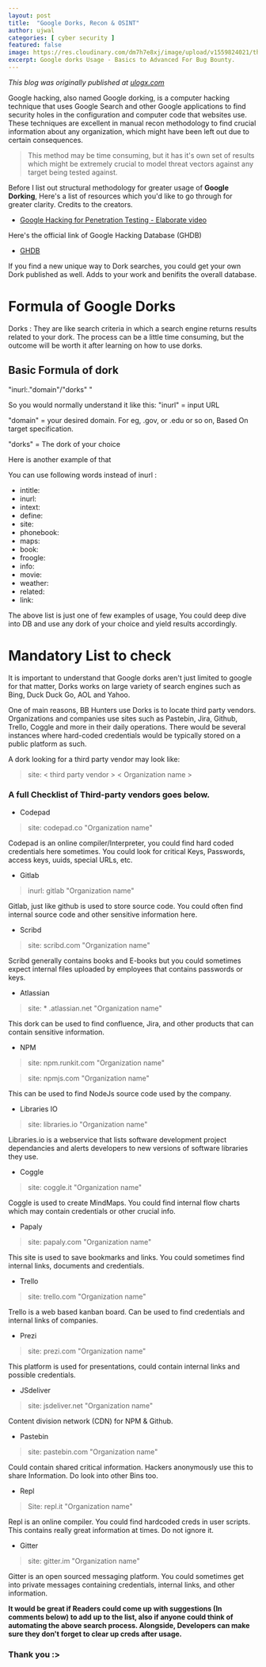 ```yaml
---
layout: post
title:  "Google Dorks, Recon & OSINT"
author: ujwal
categories: [ cyber security ]
featured: false
image: https://res.cloudinary.com/dm7h7e8xj/image/upload/v1559824021/theme12_e0vxlr.jpg
excerpt: Google dorks Usage - Basics to Advanced For Bug Bounty.
---
```

_This blog was originally published at [ulogx.com](https://ulogx.com)_

Google hacking, also named Google dorking, is a computer hacking technique that uses Google Search and other Google applications to find security holes in the configuration and computer code that websites use. 
These techniques are excellent in manual recon methodology to find crucial information about any organization, which might have been left out due to certain consequences.

> This method may be time consuming, but it has it's own set of results which might be extremely crucial to model threat vectors against any target being tested against.

Before I list out structural methodology for greater usage of **Google Dorking**, Here's a list of resources which you'd like to go through for greater clarity. Credits to the creators.

- [Google Hacking for Penetration Testing - Elaborate video](https://www.youtube.com/watch?v=cFOBUYaxdWI)

Here's the official link of Google Hacking Database (GHDB)
- [GHDB](https://www.exploit-db.com/google-hacking-database)

If you find a new unique way to Dork searches, you could get your own Dork published as well. Adds to your work and benifits the overall database.

# Formula of Google Dorks

Dorks : They are like search criteria in which a search engine returns results related to your dork.
The process can be a little time consuming, but the outcome will be worth it after learning on how to use dorks.

## Basic Formula of dork

"inurl:."domain"/"dorks" "

So you would normally understand it like this:
"inurl" = input URL

"domain" = your desired domain. For eg, .gov, or .edu or so on, Based On target specification.

"dorks" = The dork of your choice

Here is another example of that

You can use following words instead of inurl :

- intitle:
- inurl:
- intext:
- define:
- site:
- phonebook:
- maps:
- book:
- froogle:
- info:
- movie:
- weather:
- related:
- link:


The above list is just one of few examples of usage, You could deep dive into DB and use any dork of your choice and yield results accordingly.

# Mandatory List to check

It is important to understand that Google dorks aren't just limited to google for that matter, Dorks works on large variety of search engines such as Bing, Duck Duck Go, AOL and Yahoo.

One of main reasons, BB Hunters use Dorks is to locate third party vendors. Organizations and companies use sites such as Pastebin, Jira, Github, Trello, Coggle and more in their daily operations. There would be several instances where hard-coded credentials would be typically stored on a public platform as such.

A dork looking for a third party vendor may look like:

> site: < third party vendor > < Organization name >  


### A full Checklist of Third-party vendors goes below. 

- Codepad

> site: codepad.co "Organization name"

Codepad is an online compiler/Interpreter, you could find hard coded credentials here sometimes. You could look for critical Keys, Passwords, access keys, uuids, special URLs, etc.

- Gitlab

> inurl: gitlab "Organization name"

Gitlab, just like github is used to store source code. You could often find internal source code and other sensitive information here.

- Scribd

> site: scribd.com "Organization name"

Scribd generally contains books and E-books but you could sometimes expect internal files uploaded by employees that contains passwords or keys.

- Atlassian

> site: * .atlassian.net "Organization name"

This dork can be used to find confluence, Jira, and other products that can contain sensitive information.

- NPM

> site: npm.runkit.com "Organization name"

> site: npmjs.com "Organization name"

This can be used to find NodeJs source code used by the company.

- Libraries IO

> site: libraries.io "Organization name"

Libraries.io is a webservice that lists software development project dependancies and alerts developers to new versions of software libraries they use.

- Coggle

> site: coggle.it "Organization name"

Coggle is used to create MindMaps. You could find internal flow charts which may contain credentials or other crucial info.

- Papaly

> site: papaly.com "Organization name"

This site is used to save bookmarks and links. You could sometimes find internal links, documents and credentials.

- Trello

> site: trello.com "Organization name"

Trello is a web based kanban board. Can be used to find credentials and internal links of companies.

- Prezi

> site: prezi.com "Organization name"

This platform is used for presentations, could contain internal links and possible credentials.

- JSdeliver

> site: jsdeliver.net "Organization name"

Content division network (CDN) for NPM & Github.

- Pastebin

> site: pastebin.com "Organization name"

Could contain shared critical information. Hackers anonymously use this to share Information. Do look into other Bins too.

- Repl

> Site: repl.it "Organization name"

Repl is an online compiler. You could find hardcoded creds in user scripts. This contains really great information at times. Do not ignore it.

- Gitter

> site: gitter.im "Organization name"

Gitter is an open sourced messaging platform. You could sometimes get into private messages containing credentials, internal links, and other information.

**It would be great if Readers could come up with suggestions (In comments below) to add up to the list, also if anyone could think of automating the above search process. Alongside, Developers can make sure they don't forget to clear up creds after usage.**

### Thank you :>